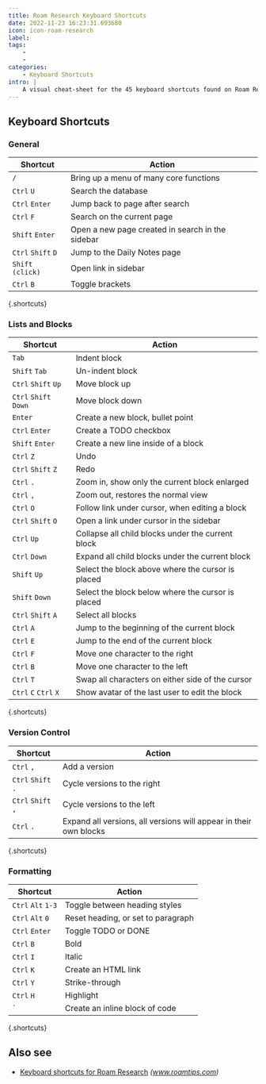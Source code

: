 ```yaml
---
title: Roam Research Keyboard Shortcuts
date: 2022-11-23 16:23:31.693680
icon: icon-roam-research
label: 
tags: 
    - 
    - 
categories:
    - Keyboard Shortcuts
intro: |
    A visual cheat-sheet for the 45 keyboard shortcuts found on Roam Research
---
```




Keyboard Shortcuts
------------------



### General

Shortcut | Action
---|---
`/`  | Bring up a menu of many core functions
`Ctrl` `U`  | Search the database
`Ctrl` `Enter`  | Jump back to page after search
`Ctrl` `F`  | Search on the current page
`Shift` `Enter`  | Open a new page created in search in the sidebar
`Ctrl` `Shift` `D`  | Jump to the Daily Notes page
`Shift` `(click)`  | Open link in sidebar
`Ctrl` `B`  | Toggle brackets
{.shortcuts}


### Lists and Blocks

Shortcut | Action
---|---
`Tab`  | Indent block
`Shift` `Tab`  | Un-indent block
`Ctrl` `Shift` `Up`  | Move block up
`Ctrl` `Shift` `Down`  | Move block down
`Enter`  | Create a new block, bullet point
`Ctrl` `Enter`  | Create a TODO checkbox
`Shift` `Enter`  | Create a new line inside of a block
`Ctrl` `Z`  | Undo
`Ctrl` `Shift` `Z`  | Redo
`Ctrl` `.`  | Zoom in, show only the current block enlarged
`Ctrl` `,`  | Zoom out, restores the normal view
`Ctrl` `O`  | Follow link under cursor, when editing a block
`Ctrl` `Shift` `O`  | Open a link under cursor in the sidebar
`Ctrl` `Up`  | Collapse all child blocks under the current block
`Ctrl` `Down`  | Expand all child blocks under the current block
`Shift` `Up`  | Select the block above where the cursor is placed
`Shift` `Down`  | Select the block below where the cursor is placed
`Ctrl` `Shift` `A`  | Select all blocks
`Ctrl` `A`  | Jump to the beginning of the current block
`Ctrl` `E`  | Jump to the end of the current block
`Ctrl` `F`  | Move one character to the right
`Ctrl` `B`  | Move one character to the left
`Ctrl` `T`  | Swap all characters on either side of the cursor
`Ctrl` `C` `Ctrl` `X`  | Show avatar of the last user to edit the block
{.shortcuts}


### Version Control

Shortcut | Action
---|---
`Ctrl` `,`  | Add a version
`Ctrl` `Shift` `.`  | Cycle versions to the right
`Ctrl` `Shift` `,`  | Cycle versions to the left
`Ctrl` `.`  | Expand all versions, all versions will appear in their own blocks
{.shortcuts}


### Formatting

Shortcut | Action
---|---
`Ctrl` `Alt` `1-3`  | Toggle between heading styles
`Ctrl` `Alt` `0`  | Reset heading, or set to paragraph
`Ctrl` `Enter`  | Toggle TODO or DONE
`Ctrl` `B`  | Bold
`Ctrl` `I`  | Italic
`Ctrl` `K`  | Create an HTML link
`Ctrl` `Y`  | Strike-through
`Ctrl` `H`  | Highlight
<code>\`</code> | Create an inline block of code
{.shortcuts}




Also see
--------
- [Keyboard shortcuts for Roam Research](https://www.roamtips.com/home/the-complete-list-of-roam-research-keyboard-shortcuts) _(www.roamtips.com)_
